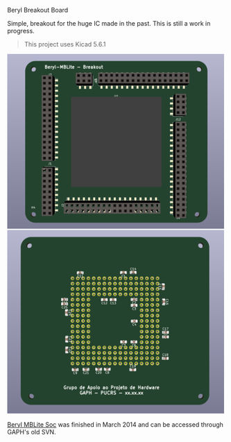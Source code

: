 
Beryl Breakout Board

Simple, breakout for the huge IC made in the past.
This is still a work in progress.

> This project uses Kicad 5.6.1

<img src="misc/board-top.png" width="500">
<img src="misc/board-bottom.png" width="500">

[Beryl MBLite Soc](https://corfu.pucrs.br/svn/mblite-chip/) was finished in March 2014 and can be accessed through GAPH's old SVN.
